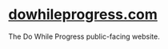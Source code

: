 # [dowhileprogress.com](https://dowhileprogress.com/)

The Do While Progress public-facing website.
